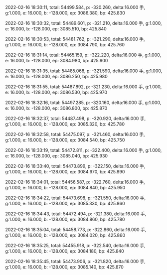 2022-02-16 18:30:11, total: 54499.584, p: -320.260, delta:16.000 手, g:1.000, e: 16.000, b: -128.000, ep: 3086.380, bp: 425.830

2022-02-16 18:30:32, total: 54489.601, p: -321.210, delta:16.000 手, g:1.000, e: 16.000, b: -128.000, ep: 3085.510, bp: 425.840

2022-02-16 18:30:53, total: 54481.762, p: -321.290, delta:16.000 手, g:1.000, e: 16.000, b: -128.000, ep: 3084.790, bp: 425.760

2022-02-16 18:31:14, total: 54465.159, p: -322.220, delta:16.000 手, g:1.000, e: 16.000, b: -128.000, ep: 3084.980, bp: 425.900

2022-02-16 18:31:35, total: 54485.068, p: -321.590, delta:16.000 手, g:1.000, e: 16.000, b: -128.000, ep: 3086.250, bp: 425.980

2022-02-16 18:31:55, total: 54487.892, p: -321.230, delta:16.000 手, g:1.000, e: 16.000, b: -128.000, ep: 3086.530, bp: 425.970

2022-02-16 18:32:16, total: 54497.285, p: -320.160, delta:16.000 手, g:1.000, e: 16.000, b: -128.000, ep: 3086.800, bp: 425.870

2022-02-16 18:32:37, total: 54487.498, p: -320.920, delta:16.000 手, g:1.000, e: 16.000, b: -128.000, ep: 3085.320, bp: 425.780

2022-02-16 18:32:58, total: 54475.097, p: -321.460, delta:16.000 手, g:1.000, e: 16.000, b: -128.000, ep: 3084.540, bp: 425.750

2022-02-16 18:33:19, total: 54472.811, p: -322.400, delta:16.000 手, g:1.000, e: 16.000, b: -128.000, ep: 3085.040, bp: 425.930

2022-02-16 18:33:40, total: 54473.899, p: -322.150, delta:16.000 手, g:1.000, e: 16.000, b: -128.000, ep: 3084.970, bp: 425.890

2022-02-16 18:34:01, total: 54456.587, p: -322.760, delta:16.000 手, g:1.000, e: 16.000, b: -128.000, ep: 3084.840, bp: 425.950

2022-02-16 18:34:22, total: 54473.698, p: -321.550, delta:16.000 手, g:1.000, e: 16.000, b: -128.000, ep: 3085.330, bp: 425.860

2022-02-16 18:34:43, total: 54472.494, p: -321.380, delta:16.000 手, g:1.000, e: 16.000, b: -128.000, ep: 3084.860, bp: 425.780

2022-02-16 18:35:04, total: 54458.773, p: -322.860, delta:16.000 手, g:1.000, e: 16.000, b: -128.000, ep: 3084.020, bp: 425.860

2022-02-16 18:35:25, total: 54455.918, p: -322.540, delta:16.000 手, g:1.000, e: 16.000, b: -128.000, ep: 3084.180, bp: 425.840

2022-02-16 18:35:45, total: 54473.906, p: -321.820, delta:16.000 手, g:1.000, e: 16.000, b: -128.000, ep: 3085.140, bp: 425.870
